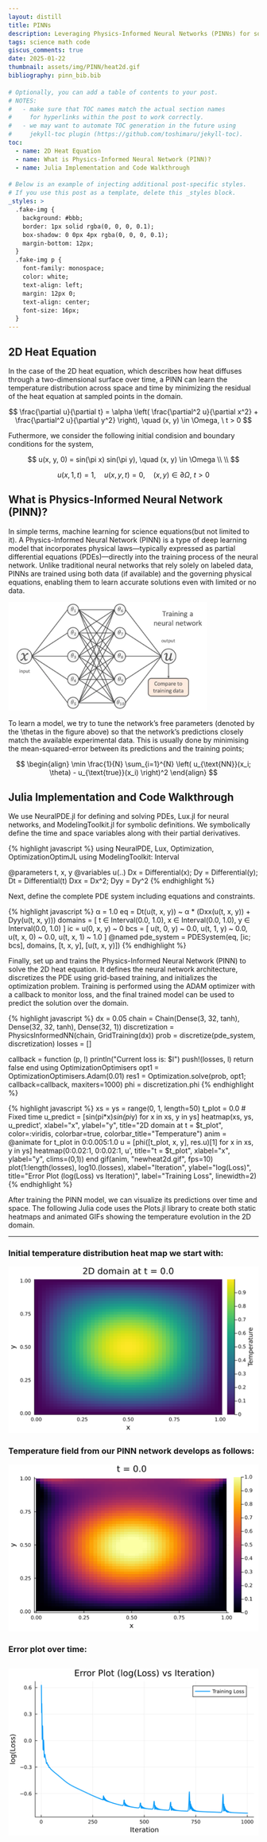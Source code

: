 ```yaml
---
layout: distill
title: PINNs
description: Leveraging Physics-Informed Neural Networks (PINNs) for solving scientific PDEs
tags: science math code
giscus_comments: true
date: 2025-01-22
thumbnail: assets/img/PINN/heat2d.gif
bibliography: pinn_bib.bib

# Optionally, you can add a table of contents to your post.
# NOTES:
#   - make sure that TOC names match the actual section names
#     for hyperlinks within the post to work correctly.
#   - we may want to automate TOC generation in the future using
#     jekyll-toc plugin (https://github.com/toshimaru/jekyll-toc).
toc:
  - name: 2D Heat Equation
  - name: What is Physics-Informed Neural Network (PINN)?
  - name: Julia Implementation and Code Walkthrough

# Below is an example of injecting additional post-specific styles.
# If you use this post as a template, delete this _styles block.
_styles: >
  .fake-img {
    background: #bbb;
    border: 1px solid rgba(0, 0, 0, 0.1);
    box-shadow: 0 0px 4px rgba(0, 0, 0, 0.1);
    margin-bottom: 12px;
  }
  .fake-img p {
    font-family: monospace;
    color: white;
    text-align: left;
    margin: 12px 0;
    text-align: center;
    font-size: 16px;
  }
---
```


## 2D Heat Equation

In the case of the 2D heat equation, which describes how heat diffuses through a two-dimensional surface over time, a PINN can learn the temperature distribution across space and time by minimizing the residual of the heat equation at sampled points in the domain.

$$
    \frac{\partial u}{\partial t} = \alpha \left( \frac{\partial^2 u}{\partial x^2} + \frac{\partial^2 u}{\partial y^2} \right), \quad (x, y) \in \Omega, \ t > 0
$$

Futhermore, we consider the following initial condision and boundary conditions for the system,

$$
    u(x, y, 0) = sin(\pi x) sin(\pi y), \quad (x, y) \in \Omega \\ \\
$$

$$
    u(x, 1, t) = 1, \quad u(x, y, t) = 0, \quad (x, y) \in \partial \Omega, \ t > 0
$$


## What is Physics-Informed Neural Network (PINN)?

In simple terms, machine learning for science equations(but not limited to it). A Physics-Informed Neural Network (PINN) is a type of deep learning model that incorporates physical laws—typically expressed as partial differential equations (PDEs)—directly into the training process of the neural network. Unlike traditional neural networks that rely solely on labeled data, PINNs are trained using both data (if available) and the governing physical equations, enabling them to learn accurate solutions even with limited or no data.

<img src="/assets/img/PINN/network.jpg" alt="screenshot" width="400"/>

To learn a model, we try to tune the network’s free parameters (denoted by the \thetas in the figure above) so that the network’s predictions closely match the available experimental data. This is usually done by minimising the mean-squared-error between its predictions and the training points;

$$
    \begin{align}
    \min \frac{1}{N} \sum_{i=1}^{N} \left( u_{\text{NN}}(x_i; \theta) - u_{\text{true}}(x_i) \right)^2
    \end{align}
$$


## Julia Implementation and Code Walkthrough

We use NeuralPDE.jl for defining and solving PDEs, Lux.jl for neural networks, and ModelingToolkit.jl for symbolic definitions. We symbolically define the time and space variables along with their partial derivatives.

{% highlight javascript %}
using NeuralPDE, Lux, Optimization, OptimizationOptimJL
using ModelingToolkit: Interval

@parameters t, x, y
@variables u(..)
Dx = Differential(x); Dy = Differential(y); Dt = Differential(t)
Dxx = Dx^2; Dyy = Dy^2
{% endhighlight %}

Next, define the complete PDE system including equations and constraints.

{% highlight javascript %}
α = 1.0
eq = Dt(u(t, x, y)) ~ α * (Dxx(u(t, x, y)) + Dyy(u(t, x, y)))
domains = [
    t ∈ Interval(0.0, 1.0),
    x ∈ Interval(0.0, 1.0),
    y ∈ Interval(0.0, 1.0)
]
ic = u(0, x, y) ~ 0
bcs = [
    u(t, 0, y) ~ 0.0,
    u(t, 1, y) ~ 0.0,
    u(t, x, 0) ~ 0.0,
    u(t, x, 1) ~ 1.0
]
@named pde_system = PDESystem(eq, [ic; bcs], domains, [t, x, y], [u(t, x, y)])
{% endhighlight %}

Finally, set up and trains the Physics-Informed Neural Network (PINN) to solve the 2D heat equation. It defines the neural network architecture, discretizes the PDE using grid-based training, and initializes the optimization problem. Training is performed using the ADAM optimizer with a callback to monitor loss, and the final trained model can be used to predict the solution over the domain.

{% highlight javascript %}
dx = 0.05
chain = Chain(Dense(3, 32, tanh), Dense(32, 32, tanh), Dense(32, 1))
discretization = PhysicsInformedNN(chain, GridTraining(dx))
prob = discretize(pde_system, discretization)
losses = []

callback = function (p, l)
    println("Current loss is: $l")
    push!(losses, l)
    return false
end
using OptimizationOptimisers
opt1 = OptimizationOptimisers.Adam(0.01)
res1 = Optimization.solve(prob, opt1; callback=callback, maxiters=1000)
phi = discretization.phi
{% endhighlight %}

{% highlight javascript %}
xs = ys = range(0, 1, length=50)
t_plot = 0.0  # Fixed time
u_predict = [sin(pi*x)*sin(pi*y) for x in xs, y in ys]
heatmap(xs, ys, u_predict', xlabel="x", ylabel="y", title="2D domain at t = $t_plot", 
        color=:viridis, colorbar=true, colorbar_title="Temperature")
anim = @animate for t_plot in 0:0.005:1.0
    u = [phi([t_plot, x, y], res.u)[1] for x in xs, y in ys]
    heatmap(0:0.02:1, 0:0.02:1, u', title="t = $t_plot", xlabel="x", ylabel="y", clims=(0,1))
end
gif(anim, "newheat2d.gif", fps=10)
plot(1:length(losses), log10.(losses),
    xlabel="Iteration", ylabel="log(Loss)",
    title="Error Plot (log(Loss) vs Iteration)",
    label="Training Loss", linewidth=2)
{% endhighlight %}

After training the PINN model, we can visualize its predictions over time and space. The following Julia code uses the Plots.jl library to create both static heatmaps and animated GIFs showing the temperature evolution in the 2D domain.

---
### Initial temperature distribution heat map we start with:
![Initial Heatmap](/assets/img/PINN/plot_1.svg)

### Temperature field from our PINN network develops as follows:
![Temperature Evolution](/assets/img/PINN/newheat2d.gif)

### Error plot over time:
![Error Plot](/assets/img/PINN/plot_2.svg)
---
